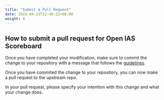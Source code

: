 ```yaml
---
title: "Submit a Pull Request"
date: 2019-04-23T22:46:22+08:00
weight: 4
---
```


## How to submit a pull request for Open IAS Scoreboard

Once you have completed your modification, make sure to commit the change to your repository with a message that follows the [guidelines](/dev/developing/#3-commit-your-changes).

Once you have commited the change to your repository, you can now make a pull request to the upstream repo.

In your pull request, please specify your intention with this change and what your change does. 